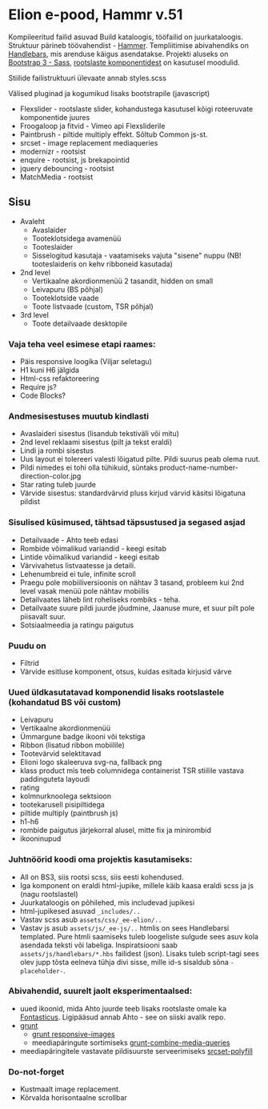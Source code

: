 # Elion e-pood, Hammr v.51
Kompileeritud failid asuvad Build kataloogis, tööfailid on juurkataloogis. Struktuur pärineb töövahendist - [Hammer](http://hammerformac.com).
Templiitimise abivahendiks on [Handlebars](http://handlebarsjs.com/), mis arenduse käigus asendatakse. Projekti aluseks on [Bootstrap 3 - Sass](https://github.com/twbs/bootstrap-sass/tree/master/vendor/assets/stylesheets/bootstrap), [rootslaste komponentidest](http://responsivecode.teliasonera.com/) on kasutusel moodulid. 

Stiilide failistruktuuri ülevaate annab styles.scss

Välised pluginad ja kogumikud lisaks bootstrapile (javascript)
  - Flexslider - rootslaste slider, kohandustega kasutusel kõigi roteeruvate komponentide juures
  - Froogaloop ja fitvid - Vimeo api Flexsliderile
  - Paintbrush - piltide multiply effekt. Sõltub Common js-st.
  - srcset - image replacement mediaqueries
  - modernizr - rootsist
  - enquire - rootsist, js brekapointid
  - jquery debouncing - rootsist
  - MatchMedia - rootsist

## Sisu

- Avaleht 
  - Avaslaider 
  - Tooteklotsidega avamenüü
  - Tooteslaider
  - Sisselogitud kasutaja - vaatamiseks vajuta "sisene" nuppu (NB! tooteslaideris on kehv ribboneid kasutada)
- 2nd level
  - Vertikaalne akordionmenüü 2 tasandit, hidden on small
  - Leivapuru (BS põhjal)
  - Tooteklotside vaade
  - Toote listvaade (custom, TSR põhjal)
- 3rd level 
  - Toote detailvaade desktopile

### Vaja teha veel esimese etapi raames: 
- Päis responsive loogika (Viljar seletagu)
- H1 kuni H6 jälgida
- Html-css refaktoreering
- Require js?
- Code Blocks?

### Andmesisestuses muutub kindlasti
- Avaslaideri sisestus (lisandub tekstiväli või mitu)
- 2nd level reklaami sisestus (pilt ja tekst eraldi)
- Lindi ja rombi sisestus
- Uus layout ei tolereeri valesti lõigatud pilte. Pildi suurus peab olema ruut.
- Pildi nimedes ei tohi olla tühikuid, süntaks product-name-number-direction-color.jpg 
- Star rating tuleb juurde
- Värvide sisestus: standardvärvid pluss kirjud värvid käsitsi lõigatuna pildist

### Sisulised küsimused, tähtsad täpsustused ja segased asjad
- Detailvaade - Ahto teeb edasi
- Rombide võimalikud variandid - keegi esitab
- Lintide võimalikud variandid - keegi esitab
- Värvivahetus listvaatesse ja detaili.
- Lehenumbreid ei tule, infinite scroll
- Praegu pole mobiiliversioonis on nähtav 3 tasand, probleem kui 2nd level vasak menüü pole nähtav mobiilis
- Detailvaates läheb lint roheliseks rombiks - teha. 
- Detailvaate suure pildi juurde jõudmine, Jaanuse mure, et suur pilt pole piisavalt suur.
- Sotsiaalmeedia ja ratingu paigutus


### Puudu on
- Filtrid
- Värvide esitluse komponent, otsus, kuidas esitada kirjusid värve

### Uued üldkasutatavad komponendid lisaks rootslastele (kohandatud BS või custom)
- Leivapuru
- Vertikaalne akordionmenüü
- Ümmargune badge ikooni või tekstiga
- Ribbon (lisatud ribbon mobiilile)
- Tootevärvid selektitavad
- Elioni logo skaleeruva svg-na, fallback png
- klass product mis teeb columnidega containerist TSR stiilile vastava paddinguteta layoudi
- rating
- kolmnurknoolega sektsioon 
- tootekarusell pisipiltidega
- piltide multiply (paintbrush js)
- h1-h6
- rombide paigutus järjekorral alusel, mitte fix ja minirombid
- ikooninupud

### Juhtnöörid koodi oma projektis kasutamiseks:
  - All on BS3, siis rootsi scss, siis eesti kohendused.
  - Iga komponent on eraldi html-jupike, millele käib kaasa eraldi scss ja js (nagu rootslastel)
  - Juurkataloogis on põhilehed, mis includevad jupikesi
  - html-jupikesed asuvad `_includes/..`
  - Vastav scss asub `assets/css/_ee-elion/..`
  - Vastav js asub `assets/js/_ee-js/..`
  htmlis on sees Handlebarsi templated. Pure htmli saamiseks tuleb loogeliste sulgude sees asuv kola asendada teksti või labeliga. Inspiratsiooni saab `assets/js/handlebars/*.hbs` failidest (json). Lisaks tuleb script-tagi sees olev jupp tõsta eelneva tühja divi sisse, mille id-s sisaldub sõna `-placeholder-`.


### Abivahendid, suurelt jaolt eksperimentaalsed:
- uued ikoonid, mida Ahto juurde teeb lisaks rootslaste omale ka [Fontasticus](http://fontastic.me/). Ligipääsud annab Ahto - see on siiski avalik repo.
- [grunt](http://gruntjs.com/)
	- [grunt responsive-images](https://github.com/andismith/grunt-responsive-images)
	- meediapäringute sortimiseks [grunt-combine-media-queries](https://github.com/buildingblocks/grunt-combine-media-queries)
- meediapäringitele vastavate pildisuurste serveerimiseks [srcset-polyfill](https://github.com/borismus/srcset-polyfill)

	
### Do-not-forget
- Kustmaalt image replacement.
- Kõrvalda horisontaalne scrollbar
